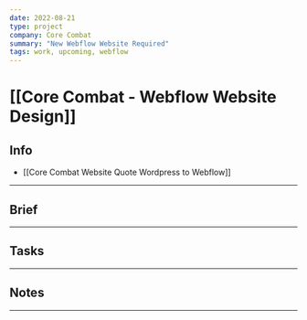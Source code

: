 ```yaml
---
date: 2022-08-21
type: project
company: Core Combat 
summary: "New Webflow Website Required"
tags: work, upcoming, webflow
---
```


# [[Core Combat - Webflow Website Design]]


## Info
- [[Core Combat Website Quote Wordpress to Webflow]]

---

## Brief


---

## Tasks


---

## Notes


---